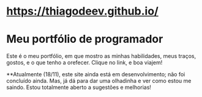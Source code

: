 
# https://thiagodeev.github.io/

<h1>Meu portfólio de programador</h1>

Este é o meu portfólio, em que mostro as minhas habilidades, meus traços, gostos, e o que tenho a orefecer.
Clique no link, e boa viajem!

**Atualmente (18/11), este site ainda está em desenvolvimento; não foi concluído ainda.
Mas, já dá para dar uma olhadinha e ver como estou me saindo. Estou totalmente aberto a sugestões e melhorias!
